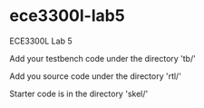 # ece3300l-lab5

ECE3300L Lab 5

Add your testbench code under the directory 'tb/'

Add you source code under the directory 'rtl/'

Starter code is in the directory 'skel/'
